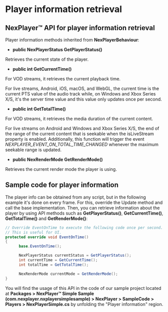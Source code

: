 # Player information retrieval

## NexPlayer™ API for player information retrieval

Player information methods inherited from **NexPlayerBehaviour**:

- **public NexPlayerStatus GetPlayerStatus()**

 Retrieves the current state of the player.
      
- **public int GetCurrentTime()**
      
 For VOD streams, it retrieves the current playback time. 
      
 For live streams, Android, iOS, macOS, and WebGL, the current time is the current PTS value of the audio track while, on Windows and Xbox Series X/S, it's the server time value and this value only updates once per second.

- **public int GetTotalTime()**
      
 For VOD streams, it retrieves the media duration of the current content. 
      
 For live streams on Android and Windows and Xbox Series X/S, the end of the range of the current content that is seekable when the isLiveStream property is enabled. Additionally, this function will trigger the event *NEXPLAYER_EVENT_ON_TOTAL_TIME_CHANGED* whenever the maximum seekable range is updated.

- **public NexRenderMode GetRenderMode()**
      
 Retrieves the current render mode the player is using.


## Sample code for player information

The player info can be obtained from any script, but in the following example it's done on every frame. For this, override the Update method and call the base implementation. Then, you can retrieve information about the player by using API methods such as **GetPlayerStatus()**, **GetCurrentTime()**, **GetTotalTime()** and **GetRenderMode()**:

```csharp
// Override EventOnTime to execute the following code once per second.
// This is useful for UI.
protected override void EventOnTime()
{
      base.EventOnTime();

      NexPlayerStatus currentStatus = GetPlayerStatus();
      int currentTime = GetCurrentTime();
      int totalTime = GetTotalTime();

      NexRenderMode currentMode = GetRenderMode();
}
```

You will find the usage of this API in the code of our sample project located at **Packages > NexPlayer™ Simple Sample (com.nexplayer.nxplayersimplesample) > NexPlayer > SampleCode > Players > NexPlayerSimple.cs** by unfolding the "Player information" region.